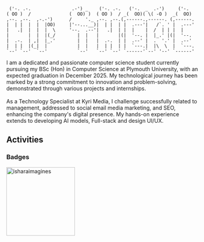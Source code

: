 ```
 ('-. .-.               .-') _    ('-. .-.   ('-.  _  .-')     ('-.   
( OO )  /              (  OO) )  ( OO )  / _(  OO)( \( -O )  _(  OO)  
,--. ,--.  ,-.-')      /     '._ ,--. ,--.(,------.,------. (,------. 
|  | |  |  |  |OO)     |'--...__)|  | |  | |  .---'|   /`. ' |  .---' 
|   .|  |  |  |  \     '--.  .--'|   .|  | |  |    |  /  | | |  |     
|       |  |  |(_/        |  |   |       |(|  '--. |  |_.' |(|  '--.  
|  .-.  | ,|  |_.'        |  |   |  .-.  | |  .--' |  .  '.' |  .--'  
|  | |  |(_|  |           |  |   |  | |  | |  `---.|  |\  \  |  `---. 
`--' `--'  `--'           `--'   `--' `--' `------'`--' '--' `------' 
```

<p>I am a dedicated and passionate computer science student currently pursuing my BSc (Hon) in Computer Science at Plymouth University, with an expected graduation in December 2025. My technological journey has been marked by a strong commitment to innovation and problem-solving, demonstrated through various projects and internships.</br></br> As a Technology Specialist at Kyri Media, I challenge successfully related to management, addressed to social email media marketing, and SEO, enhancing the company's digital presence. My hands-on experience extends to developing AI models, Full-stack and design UI/UX. </p>

## Activities

### Badges
<img align="center" height="180em" src="https://github-readme-stats.vercel.app/api/top-langs/?username=isharaimagines&hide=html,css&layout=compact&theme=nightowl" alt=isharaimagines />
